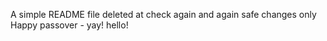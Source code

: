 A simple README file
deleted at
check again
and again
safe changes only
Happy passover - yay!
hello!
